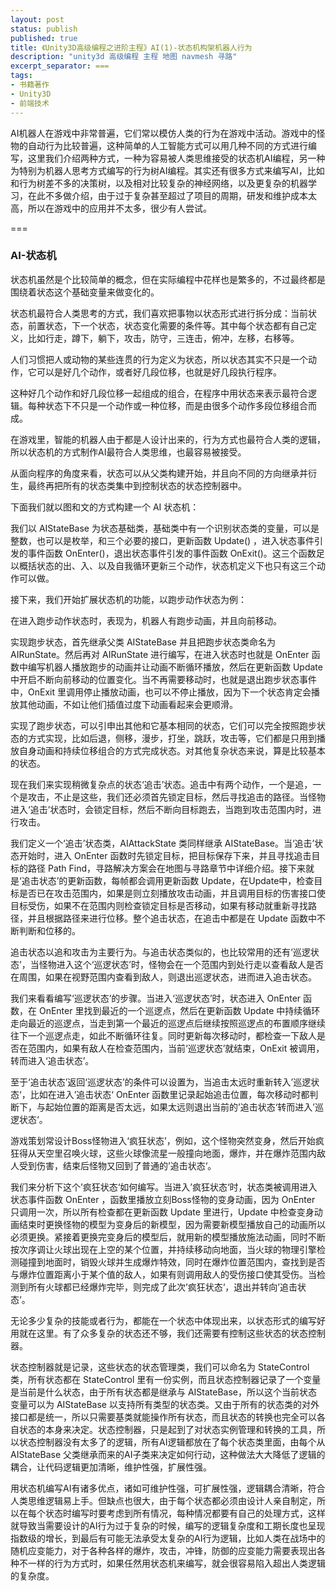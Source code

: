 ```yaml
---
layout: post
status: publish
published: true
title: 《Unity3D高级编程之进阶主程》AI(1)-状态机构架机器人行为
description: "unity3d 高级编程 主程 地图 navmesh 寻路"
excerpt_separator: ===
tags:
- 书籍著作
- Unity3D
- 前端技术
---
```


AI机器人在游戏中非常普遍，它们常以模仿人类的行为在游戏中活动。游戏中的怪物的自动行为比较普遍，这种简单的人工智能方式可以用几种不同的方式进行编写，这里我们介绍两种方式，一种为容易被人类思维接受的状态机AI编程，另一种为特别为机器人思考方式编写的行为树AI编程。其实还有很多方式来编写AI，比如和行为树差不多的决策树，以及相对比较复杂的神经网络，以及更复杂的机器学习，在此不多做介绍，由于过于复杂甚至超过了项目的周期，研发和维护成本太高，所以在游戏中的应用并不太多，很少有人尝试。

===

### AI-状态机

状态机虽然是个比较简单的概念，但在实际编程中花样也是繁多的，不过最终都是围绕着状态这个基础变量来做变化的。

状态机最符合人类思考的方式，我们喜欢把事物以状态形式进行拆分成：当前状态，前置状态，下一个状态，状态变化需要的条件等。其中每个状态都有自己定义，比如行走，蹲下，躺下，攻击，防守，三连击，俯冲，左移，右移等。

人们习惯把人或动物的某些连贯的行为定义为状态，所以状态其实不只是一个动作，它可以是好几个动作，或者好几段位移，也就是好几段执行程序。

这种好几个动作和好几段位移一起组成的组合，在程序中用状态来表示最符合逻辑。每种状态下不只是一个动作或一种位移，而是由很多个动作多段位移组合而成。

在游戏里，智能的机器人由于都是人设计出来的，行为方式也最符合人类的逻辑，所以状态机的方式制作AI最符合人类思维，也最容易被接受。

从面向程序的角度来看，状态可以从父类构建开始，并且向不同的方向继承并衍生，最终再把所有的状态类集中到控制状态的状态控制器中。

下面我们就以图和文的方式构建一个 AI 状态机：

我们以 AIStateBase 为状态基础类，基础类中有一个识别状态类的变量，可以是整数，也可以是枚举，和三个必要的接口，更新函数 Update() ，进入状态事件引发的事件函数 OnEnter()，退出状态事件引发的事件函数 OnExit()。这三个函数足以概括状态的出、入、以及自我循环更新三个动作，状态机定义下也只有这三个动作可以做。

接下来，我们开始扩展状态机的功能，以跑步动作状态为例：

在进入跑步动作状态时，表现为，机器人有跑步动画，并且向前移动。

实现跑步状态，首先继承父类 AIStateBase 并且把跑步状态类命名为 AIRunState。然后再对 AIRunState 进行编写，在进入状态时也就是 OnEnter 函数中编写机器人播放跑步的动画并让动画不断循环播放，然后在更新函数 Update 中开启不断向前移动的位置变化。当不再需要移动时，也就是退出跑步状态事件中，OnExit 里调用停止播放动画，也可以不停止播放，因为下一个状态肯定会播放其他动画，不如让他们插值过度下动画看起来会更顺滑。

实现了跑步状态，可以引申出其他和它基本相同的状态，它们可以完全按照跑步状态的方式实现，比如后退，侧移，漫步，打坐，跳跃，攻击等，它们都是只用到播放自身动画和持续位移组合的方式完成状态。对其他复杂状态来说，算是比较基本的状态。

现在我们来实现稍微复杂点的状态‘追击’状态。追击中有两个动作，一个是追，一个是攻击，不止是这些，我们还必须首先锁定目标，然后寻找追击的路径。当怪物进入‘追击’状态时，会锁定目标，然后不断向目标跑去，当跑到攻击范围内时，进行攻击。

我们定义一个‘追击’状态类，AIAttackState 类同样继承 AIStateBase。当‘追击’状态开始时，进入 OnEnter 函数时先锁定目标，把目标保存下来，并且寻找追击目标的路径 Path Find，寻路解决方案会在地图与寻路章节中详细介绍。接下来就是‘追击状态’的更新函数，每帧都会调用更新函数 Update，在Update中，检查目标是否已在攻击范围内，如果是则立刻播放攻击动画，并且调用目标的伤害接口使目标受伤，如果不在范围内则检查锁定目标是否移动，如果有移动就重新寻找路径，并且根据路径来进行位移。整个追击状态，在追击中都是在 Update 函数中不断判断和位移的。

追击状态以追和攻击为主要行为。与追击状态类似的，也比较常用的还有‘巡逻状态’，当怪物进入这个‘巡逻状态’时，怪物会在一个范围内到处行走以查看敌人是否在周围，如果在视野范围内查看到敌人，则退出巡逻状态，进而进入追击状态。

我们来看看编写‘巡逻状态’的步骤。当进入‘巡逻状态’时，状态进入 OnEnter 函数，在 OnEnter 里找到最近的一个巡逻点，然后在更新函数 Update 中持续循环走向最近的巡逻点，当走到第一个最近的巡逻点后继续按照巡逻点的布置顺序继续往下一个巡逻点走，如此不断循环往复。同时更新每次移动时，都检查一下敌人是否在范围内，如果有敌人在检查范围内，当前‘巡逻状态’就结束，OnExit 被调用，转而进入‘追击状态’。

至于‘追击状态’返回‘巡逻状态’的条件可以设置为，当追击太远时重新转入’巡逻状态‘，比如在进入’追击状态‘ OnEnter 函数里记录起始追击位置，每次移动时都判断下，与起始位置的距离是否太远，如果太远则退出当前的’追击状态‘转而进入’巡逻状态‘。

游戏策划常设计Boss怪物进入‘疯狂状态’，例如，这个怪物突然变身，然后开始疯狂得从天空里召唤火球，这些火球像流星一般撞向地面，爆炸，并在爆炸范围内敌人受到伤害，结束后怪物又回到了普通的’追击状态‘。

我们来分析下这个’疯狂状态‘如何编写。当进入’疯狂状态‘时，状态类被调用进入状态事件函数 OnEnter ，函数里播放立刻Boss怪物的变身动画，因为 OnEnter 只调用一次，所以所有检查都在更新函数 Update 里进行，Update 中检查变身动画结束时更换怪物的模型为变身后的新模型，因为需要新模型播放自己的动画所以必须更换。紧接着更换完变身后的模型后，就用新的模型播放施法动画，同时不断按次序调让火球出现在上空的某个位置，并持续移动向地面，当火球的物理引擎检测碰撞到地面时，销毁火球并生成爆炸特效，同时在爆炸位置范围内，查找到是否与爆炸位置距离小于某个值的敌人，如果有则调用敌人的受伤接口使其受伤。当检测到所有火球都已经爆炸完毕，则完成了此次’疯狂状态‘，退出并转向’追击状态‘。

无论多少复杂的技能或者行为，都能在一个状态中体现出来，以状态形式的编写好用就在这里。有了众多复杂的状态还不够，我们还需要有控制这些状态的状态控制器。

状态控制器就是记录，这些状态的状态管理类，我们可以命名为 StateControl类，所有状态都在 StateControl 里有一份实例，而且状态控制器记录了一个变量是当前是什么状态，由于所有状态都是继承与 AIStateBase，所以这个当前状态变量可以为 AIStateBase 以支持所有类型的状态类。又由于所有的状态类的对外接口都是统一，所以只需要基类就能操作所有状态，而且状态的转换也完全可以各自状态的本身来决定。状态控制器，只是起到了对状态实例管理和转换的工具，所以状态控制器没有太多了的逻辑，所有AI逻辑都放在了每个状态类里面，由每个从 AIStateBase 父类继承而来的AI子类来决定如何行动，这种做法大大降低了逻辑的耦合，让代码逻辑更加清晰，维护性强，扩展性强。

用状态机编写AI有诸多优点，诸如可维护性强，可扩展性强，逻辑耦合清晰，符合人类思维逻辑易上手。但缺点也很大，由于每个状态都必须由设计人亲自制定，所以在每个状态时编写时要考虑到所有情况，每种情况都要有自己的处理方式，这样就导致当需要设计的AI行为过于复杂的时候，编写的逻辑复杂度和工期长度也呈现指数级的增长，到最后有可能无法承受太复杂的AI行为逻辑，比如人类在战场中的随机应变能力，对于各种各样的爆炸，攻击，冲锋，防御的应变能力需要表现出各种不一样的行为方式时，如果任然用状态机来编写，就会很容易陷入超出人类逻辑的复杂度。

